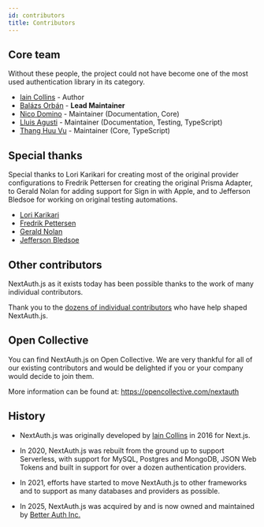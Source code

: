```yaml
---
id: contributors
title: Contributors
---
```


## Core team

Without these people, the project could not have become one of the most used authentication library in its category.

- [Iain Collins](https://github.com/iaincollins) - Author
- [Balázs Orbán](https://github.com/balazsorban44) - **Lead Maintainer**
- [Nico Domino](https://github.com/ndom91) - Maintainer (Documentation, Core)
- [Lluis Agusti](https://github.com/lluia) - Maintainer (Documentation, Testing, TypeScript)
- [Thang Huu Vu](https://github.com/ThangHuuVu) - Maintainer (Core, TypeScript)

## Special thanks

Special thanks to Lori Karikari for creating most of the original provider configurations to Fredrik Pettersen for creating the original Prisma Adapter, to Gerald Nolan for adding support for Sign in with Apple, and to Jefferson Bledsoe for working on original testing automations.

- [Lori Karikari](https://github.com/LoriKarikari)
- [Fredrik Pettersen](https://github.com/Fumler)
- [Gerald Nolan](https://github.com/geraldnolan)
- [Jefferson Bledsoe](https://github.com/JeffersonBledsoe)

## Other contributors

NextAuth.js as it exists today has been possible thanks to the work of many individual contributors.

Thank you to the [dozens of individual contributors](https://github.com/nextauthjs/next-auth/graphs/contributors) who have help shaped NextAuth.js.

## Open Collective

You can find NextAuth.js on Open Collective. We are very thankful for all of our existing contributors and would be delighted if you or your company would decide to join them.

More information can be found at: https://opencollective.com/nextauth

## History

- NextAuth.js was originally developed by <a href="https://github.com/iaincollins">Iain Collins</a> in 2016 for Next.js.

- In 2020, NextAuth.js was rebuilt from the ground up to support Serverless, with support for MySQL, Postgres and MongoDB, JSON Web Tokens and built in support for over a dozen authentication providers.

- In 2021, efforts have started to move NextAuth.js to other frameworks and to support as many databases and providers as possible.

- In 2025, NextAuth.js was acquired by and is now owned and maintained by <a href="https://better-auth.com">Better Auth Inc.</a>
